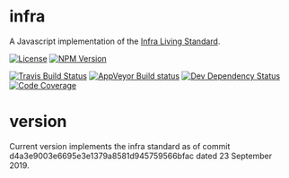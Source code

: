 # infra
A Javascript implementation of the [Infra Living Standard](https://infra.spec.whatwg.org/).

[![License](http://img.shields.io/npm/l/xmlbuilder.svg?style=flat-square)](http://opensource.org/licenses/MIT)
[![NPM Version](http://img.shields.io/npm/v/@oozcitak/infra.svg?style=flat-square)](https://www.npmjs.com/package/@oozcitak/infra)

[![Travis Build Status](http://img.shields.io/travis/oozcitak/infra.svg?style=flat-square)](http://travis-ci.org/oozcitak/infra)
[![AppVeyor Build status](https://ci.appveyor.com/api/projects/status/eq3de0oihhp9p5h2?svg=true)](https://ci.appveyor.com/project/oozcitak/infra)
[![Dev Dependency Status](http://img.shields.io/david/dev/oozcitak/infra.svg?style=flat-square)](https://david-dm.org/oozcitak/infra)
[![Code Coverage](https://img.shields.io/codecov/c/github/oozcitak/infra?style=flat-square)](https://codecov.io/gh/oozcitak/infra)

# version
Current version implements the infra standard as of commit d4a3e9003e6695e3e1379a8581d945759566bfac dated 23 September 2019.